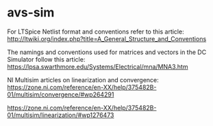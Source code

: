 # avs-sim

For LTSpice Netlist format and conventions refer to this article:
http://ltwiki.org/index.php?title=A_General_Structure_and_Conventions

The namings and conventions used for matrices and vectors in the DC Simulator follow this article:
https://lpsa.swarthmore.edu/Systems/Electrical/mna/MNA3.htm

NI Multisim articles on linearization and convergence:
https://zone.ni.com/reference/en-XX/help/375482B-01/multisim/convergence/#wp264291

https://zone.ni.com/reference/en-XX/help/375482B-01/multisim/linearization/#wp1276473
